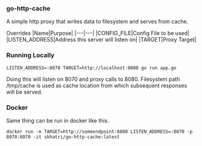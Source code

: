 ### go-http-cache
A simple http proxy that writes data to filesystem and serves from cache.

Overrides
|Name|Purpose|
|---|---|
|CONFIG_FILE|Config File to be used|
|LISTEN_ADDRESS|Address this server will listen on|
|TARGET|Proxy Target|

### Running Locally
```
LISTEN_ADDRESS=:8070 TARGET=http://localhost:8080 go run app.go
```
Doing this will listen on 8070 and proxy calls to 8080. Filesystem path /tmp/cache is used as cache location from which subsequent responses will be served. 

### Docker
Same thing can be run in docker like this.

```
docker run -e TARGET=http://someendpoint:8080 LISTEN_ADDRESS=:8070 -p 8070:8070 -it skhatri/go-http-cache:latest
```

